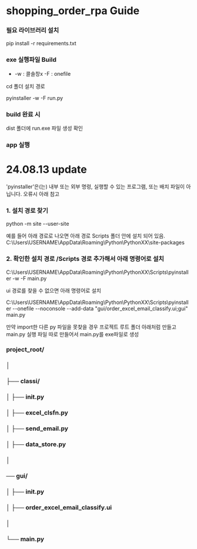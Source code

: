 # shopping_order_rpa Guide

### 필요 라이브러리 설치 

pip install -r requirements.txt

### exe 실행파일 Build
- -w : 콜솔창x -F : onefile 

cd 폴더 설치 경로

pyinstaller -w -F run.py

### build 완료 시

dist 폴더에 run.exe 파일 생성 확인

### app 실행

# 24.08.13 update
'pyinstaller'은(는) 내부 또는 외부 명령, 실행할 수 있는 프로그램, 또는
배치 파일이 아닙니다. 오류시 아래 참고

### 1. 설치 경로 찾기
python -m site --user-site

예를 들어 아래 경로로 나오면 아래 경로 Scripts 폴더 안에 설치 되어 있음.
C:\Users\USERNAME\AppData\Roaming\Python\PythonXX\site-packages

### 2. 확인한 설치 경로 /Scripts 경로 추가해서 아래 명령어로 설치 

C:\Users\USERNAME\AppData\Roaming\Python\PythonXX\Scripts\pyinstaller -w -F main.py

ui 경로를 찾을 수 없으면 아래 명령어로 설치

C:\Users\USERNAME\AppData\Roaming\Python\PythonXX\Scripts\pyinstaller --onefile --noconsole --add-data "gui/order_excel_email_classify.ui;gui" main.py


만약 import한 다른 py 파일을 못찾을 경우
프로젝트 루트 폴더 아래처럼 만들고 
main.py 실행 파일 따로 만들어서 main.py를 exe파일로 생성

### project_root/
### │
### ├── classi/
### │   ├── __init__.py
### │   ├── excel_clsfn.py
### │   ├── send_email.py
### │   ├── data_store.py
### │
### ── gui/
### │   ├── __init__.py
### │   ├── order_excel_email_classify.ui
### │
### └── main.py



